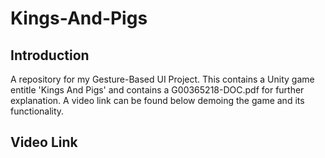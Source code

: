 # Kings-And-Pigs

## Introduction
A repository for my Gesture-Based UI Project. This contains a Unity game entitle 'Kings And Pigs' and contains a G00365218-DOC.pdf for further explanation. A video link can be found below demoing the game and its functionality.

## Video Link
